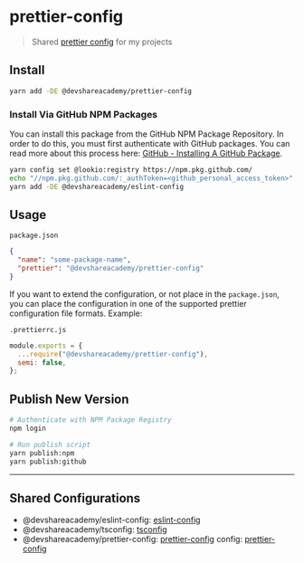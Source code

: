 # prettier-config

> Shared [prettier config](https://prettier.io/docs/en/configuration.html#sharing-configurations) for my projects

## Install

```bash
yarn add -DE @devshareacademy/prettier-config
```

### Install Via GitHub NPM Packages

You can install this package from the GitHub NPM Package Repository. In order to do this, you must first authenticate with GitHub packages. You can read more about this process here: [GitHub - Installing A GitHub Package](https://docs.github.com/en/packages/working-with-a-github-packages-registry/working-with-the-npm-registry#installing-a-package).

```bash
yarn config set @lookio:registry https://npm.pkg.github.com/
echo "//npm.pkg.github.com/:_authToken=<github_personal_access_token>" > .npmrc
yarn add -DE @devshareacademy/eslint-config
```

## Usage

`package.json`

```json
{
  "name": "some-package-name",
  "prettier": "@devshareacademy/prettier-config"
}
```

If you want to extend the configuration, or not place in the `package.json`, you can place the configuration in one of the supported prettier configuration file formats. Example:

`.prettierrc.js`

```javascript
module.exports = {
  ...require("@devshareacademy/prettier-config"),
  semi: false,
};
```

## Publish New Version

```bash
# Authenticate with NPM Package Registry
npm login

# Run publish script
yarn publish:npm
yarn publish:github
```

---

## Shared Configurations

- @devshareacademy/eslint-config: [eslint-config](https://github.com/devshareacademy/eslint-config)
- @devshareacademy/tsconfig: [tsconfig](https://github.com/devshareacademy/tsconfig)
- @devshareacademy/prettier-config: [prettier-config](https://github.com/devshareacademy/prettier-config)
config: [prettier-config](https://github.com/scottwestover/prettier-config)

